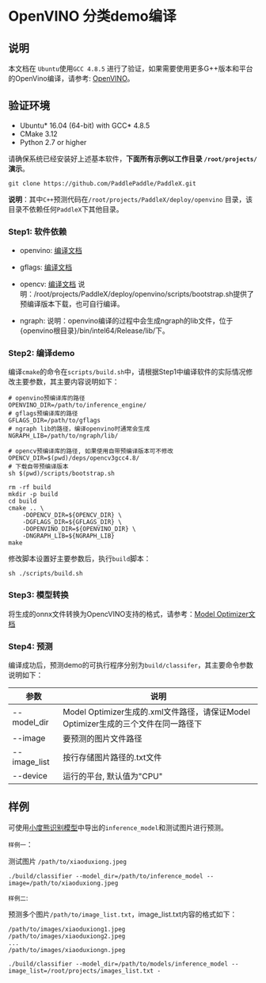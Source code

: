 # OpenVINO 分类demo编译

## 说明
本文档在 `Ubuntu`使用`GCC 4.8.5` 进行了验证，如果需要使用更多G++版本和平台的OpenVino编译，请参考: [OpenVINO](https://github.com/openvinotoolkit/openvino/blob/2020/build-instruction.md)。

## 验证环境
* Ubuntu* 16.04 (64-bit) with GCC* 4.8.5
* CMake 3.12
* Python 2.7 or higher

请确保系统已经安装好上述基本软件，**下面所有示例以工作目录 `/root/projects/`演示**。

 `git clone https://github.com/PaddlePaddle/PaddleX.git`

**说明**：其中`C++`预测代码在`/root/projects/PaddleX/deploy/openvino` 目录，该目录不依赖任何`PaddleX`下其他目录。

### Step1: 软件依赖

- openvino:
[编译文档](https://github.com/openvinotoolkit/openvino/blob/2020/build-instruction.md#build-steps)

- gflags:
[编译文档](https://gflags.github.io/gflags/#download)

- opencv:
[编译文档](https://docs.opencv.org/master/d7/d9f/tutorial_linux_install.html)
说明：/root/projects/PaddleX/deploy/openvino/scripts/bootstrap.sh提供了预编译版本下载，也可自行编译。

- ngraph:
说明：openvino编译的过程中会生成ngraph的lib文件，位于{openvino根目录}/bin/intel64/Release/lib/下。

### Step2: 编译demo


编译`cmake`的命令在`scripts/build.sh`中，请根据Step1中编译软件的实际情况修改主要参数，其主要内容说明如下：
```
# openvino预编译库的路径
OPENVINO_DIR=/path/to/inference_engine/
# gflags预编译库的路径
GFLAGS_DIR=/path/to/gflags
# ngraph lib的路径，编译openvino时通常会生成
NGRAPH_LIB=/path/to/ngraph/lib/

# opencv预编译库的路径, 如果使用自带预编译版本可不修改
OPENCV_DIR=$(pwd)/deps/opencv3gcc4.8/
# 下载自带预编译版本
sh $(pwd)/scripts/bootstrap.sh

rm -rf build
mkdir -p build
cd build
cmake .. \
    -DOPENCV_DIR=${OPENCV_DIR} \
    -DGFLAGS_DIR=${GFLAGS_DIR} \
    -DOPENVINO_DIR=${OPENVINO_DIR} \
    -DNGRAPH_LIB=${NGRAPH_LIB} 
make

```

修改脚本设置好主要参数后，执行`build`脚本：
 ```shell
 sh ./scripts/build.sh
 ```

### Step3: 模型转换

将[]()生成的onnx文件转换为OpencVINO支持的格式，请参考：[Model Optimizer文档](https://docs.openvinotoolkit.org/latest/_docs_MO_DG_Deep_Learning_Model_Optimizer_DevGuide.html)

### Step4: 预测
编译成功后，预测demo的可执行程序分别为`build/classifer`，其主要命令参数说明如下：

|  参数   | 说明  |
|  ----  | ----  |
| --model_dir  | Model Optimizer生成的.xml文件路径，请保证Model Optimizer生成的三个文件在同一路径下|
| --image  | 要预测的图片文件路径 |
| --image_list  | 按行存储图片路径的.txt文件 |
| --device  | 运行的平台, 默认值为"CPU" |


## 样例

可使用[小度熊识别模型](deploy.md#导出inference模型)中导出的`inference_model`和测试图片进行预测。

`样例一`：

测试图片 `/path/to/xiaoduxiong.jpeg`  

```shell
./build/classifier --model_dir=/path/to/inference_model --image=/path/to/xiaoduxiong.jpeg
```


`样例二`:

预测多个图片`/path/to/image_list.txt`，image_list.txt内容的格式如下：
```
/path/to/images/xiaoduxiong1.jpeg
/path/to/images/xiaoduxiong2.jpeg
...
/path/to/images/xiaoduxiongn.jpeg
```
```shell
./build/classifier --model_dir=/path/to/models/inference_model --image_list=/root/projects/images_list.txt -
```


